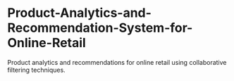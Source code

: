 # Product-Analytics-and-Recommendation-System-for-Online-Retail
 Product analytics and recommendations for online retail using collaborative filtering techniques.
